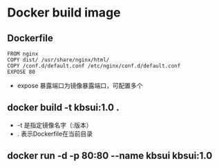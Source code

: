 # Docker build image

## Dockerfile
```
FROM nginx
COPY dist/ /usr/share/nginx/html/
COPY /conf.d/default.conf /etc/nginx/conf.d/default.conf
EXPOSE 80
```
- expose 暴露端口为镜像暴露端口，可配置多个

## docker build -t kbsui:1.0 .
- -t 是指定镜像名字（:版本）
- . 表示Dockerfile在当前目录

## docker run -d -p 80:80 --name kbsui kbsui:1.0
